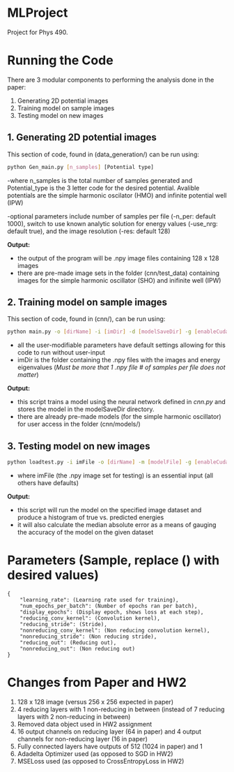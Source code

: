 # MLProject
Project for Phys 490.

# Running the Code
 There are 3 modular components to performing the analysis done in the paper:
 
 1. Generating 2D potential images
 2. Training model on sample images
 3. Testing model on new images

## 1. Generating 2D potential images

This section of code, found in (data_generation/) can be run using:

```sh
python Gen_main.py [n_samples] [Potential type]
```
-where n_samples is the total number of samples generated and Potential_type is the 3 letter code for
the desired potential. Avalible potentials are the simple harmonic oscilator (HMO) and infinite potential well (IPW)

-optional parameters include number of samples per file (-n_per: default 1000), switch to use known analytic solution
for energy values (-use_nrg: default true), and the image resolution (-res: default 128)

**Output:** 
- the output of the program will be .npy image files containing 128 x 128 images
- there are pre-made image sets in the folder (cnn/test_data) containing images for the simple harmonic oscillator (SHO) and inifinite well (IPW)

## 2. Training model on sample images

This section of code, found in (cnn/), can be run using:

```sh
python main.py -o [dirName] -i [imDir] -d [modelSaveDir] -g [enableCuda] -j [jsonFile] -v [verbosity]
```
- all the user-modifiable parameters have default settings allowing for this code to run without user-input
- imDir is the folder containing the .npy files with the images and energy eigenvalues (*Must be more that 1 .npy file* *# of samples per file does not matter*)

**Output:** 
- this script trains a model using the neural network defined in *cnn.py* and stores the model in the modelSaveDir directory. 
- there are already pre-made models (for the simple harmonic oscillator) for user access in the folder (cnn/models/)

## 3. Testing model on new images 

```sh
python loadtest.py -i imFile -o [dirName] -m [modelFile] -g [enableCuda] -j [jsonFile] -v [verbosity]
```

- where imFile (the .npy image set for testing) is an essential input (all others have defaults)

**Output:**
- this script will run the model on the specified image dataset and produce a histogram of true vs. predicted energies
- it will also calculate the median absolute error as a means of gauging the accuracy of the model on the given dataset

# Parameters (Sample, replace () with desired values) 
```
{
	"learning_rate": (Learning rate used for training),
	"num_epochs_per_batch": (Number of epochs ran per batch),
	"display_epochs": (Display epoch, shows loss at each step),
	"reducing_conv_kernel": (Convolution kernel),
	"reducing_stride": (Stride),
	"nonreducing_conv_kernel": (Non reducing convolution kernel),
	"nonreducing_stride": (Non reducing stride),
	"reducing_out": (Reducing out),
	"nonreducing_out": (Non reducing out)
}
```

# Changes from Paper and HW2

1) 128 x 128 image (versus 256 x 256 expected in paper)
2) 4 reducing layers with 1 non-reducing in between (instead of 7 reducing layers with 2 non-reducing in between)
3) Removed data object used in HW2 assignment 
4) 16 output channels on reducing layer (64 in paper) and 4 output channels for non-reducing layer (16 in paper)
5) Fully connected layers have outputs of 512 (1024 in paper) and 1
6) Adadelta Optimizer used (as opposed to SGD in HW2)
7) MSELoss used (as opposed to CrossEntropyLoss in HW2) 
